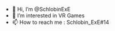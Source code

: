 - 👋 Hi, I’m @SchlobinExE
- 👀 I’m interested in VR Games
- 📫 How to reach me : Schlobin_ExE#14

<!---
SchlobinExE/SchlobinExE is a ✨ special ✨ repository because its `README.md` (this file) appears on your GitHub profile.
You can click the Preview link to take a look at your changes.
--->
